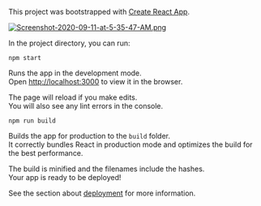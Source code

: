 This project was bootstrapped with [Create React App](https://github.com/facebook/create-react-app).

[![Screenshot-2020-09-11-at-5-35-47-AM.png](https://i.postimg.cc/PJnb9v5s/Screenshot-2020-09-11-at-5-35-47-AM.png)](https://postimg.cc/G8zss2Dq)

In the project directory, you can run:

`npm start`

Runs the app in the development mode.<br />
Open [http://localhost:3000](http://localhost:3000) to view it in the browser.

The page will reload if you make edits.<br />
You will also see any lint errors in the console.



`npm run build`

Builds the app for production to the `build` folder.<br />
It correctly bundles React in production mode and optimizes the build for the best performance.

The build is minified and the filenames include the hashes.<br />
Your app is ready to be deployed!

See the section about [deployment](https://facebook.github.io/create-react-app/docs/deployment) for more information.



